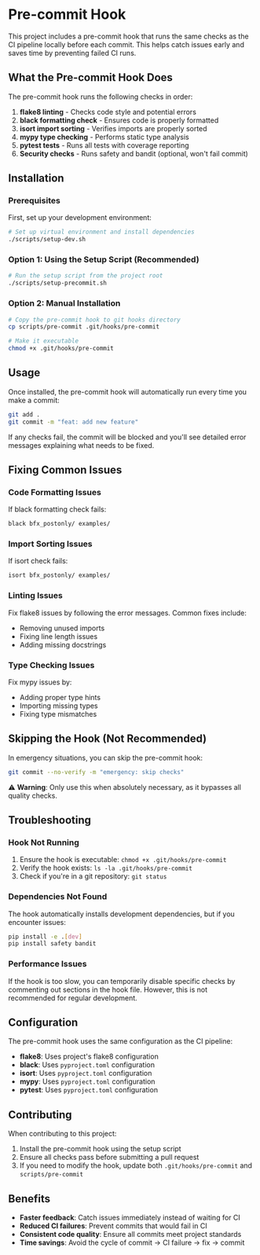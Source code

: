 # Pre-commit Hook

This project includes a pre-commit hook that runs the same checks as the CI pipeline locally before each commit. This helps catch issues early and saves time by preventing failed CI runs.

## What the Pre-commit Hook Does

The pre-commit hook runs the following checks in order:

1. **flake8 linting** - Checks code style and potential errors
2. **black formatting check** - Ensures code is properly formatted
3. **isort import sorting** - Verifies imports are properly sorted
4. **mypy type checking** - Performs static type analysis
5. **pytest tests** - Runs all tests with coverage reporting
6. **Security checks** - Runs safety and bandit (optional, won't fail commit)

## Installation

### Prerequisites

First, set up your development environment:

```bash
# Set up virtual environment and install dependencies
./scripts/setup-dev.sh
```

### Option 1: Using the Setup Script (Recommended)

```bash
# Run the setup script from the project root
./scripts/setup-precommit.sh
```

### Option 2: Manual Installation

```bash
# Copy the pre-commit hook to git hooks directory
cp scripts/pre-commit .git/hooks/pre-commit

# Make it executable
chmod +x .git/hooks/pre-commit
```

## Usage

Once installed, the pre-commit hook will automatically run every time you make a commit:

```bash
git add .
git commit -m "feat: add new feature"
```

If any checks fail, the commit will be blocked and you'll see detailed error messages explaining what needs to be fixed.

## Fixing Common Issues

### Code Formatting Issues

If black formatting check fails:

```bash
black bfx_postonly/ examples/
```

### Import Sorting Issues

If isort check fails:

```bash
isort bfx_postonly/ examples/
```

### Linting Issues

Fix flake8 issues by following the error messages. Common fixes include:
- Removing unused imports
- Fixing line length issues
- Adding missing docstrings

### Type Checking Issues

Fix mypy issues by:
- Adding proper type hints
- Importing missing types
- Fixing type mismatches

## Skipping the Hook (Not Recommended)

In emergency situations, you can skip the pre-commit hook:

```bash
git commit --no-verify -m "emergency: skip checks"
```

⚠️ **Warning**: Only use this when absolutely necessary, as it bypasses all quality checks.

## Troubleshooting

### Hook Not Running

1. Ensure the hook is executable: `chmod +x .git/hooks/pre-commit`
2. Verify the hook exists: `ls -la .git/hooks/pre-commit`
3. Check if you're in a git repository: `git status`

### Dependencies Not Found

The hook automatically installs development dependencies, but if you encounter issues:

```bash
pip install -e .[dev]
pip install safety bandit
```

### Performance Issues

If the hook is too slow, you can temporarily disable specific checks by commenting out sections in the hook file. However, this is not recommended for regular development.

## Configuration

The pre-commit hook uses the same configuration as the CI pipeline:

- **flake8**: Uses project's flake8 configuration
- **black**: Uses `pyproject.toml` configuration
- **isort**: Uses `pyproject.toml` configuration  
- **mypy**: Uses `pyproject.toml` configuration
- **pytest**: Uses `pyproject.toml` configuration

## Contributing

When contributing to this project:

1. Install the pre-commit hook using the setup script
2. Ensure all checks pass before submitting a pull request
3. If you need to modify the hook, update both `.git/hooks/pre-commit` and `scripts/pre-commit`

## Benefits

- **Faster feedback**: Catch issues immediately instead of waiting for CI
- **Reduced CI failures**: Prevent commits that would fail in CI
- **Consistent code quality**: Ensure all commits meet project standards
- **Time savings**: Avoid the cycle of commit → CI failure → fix → commit 